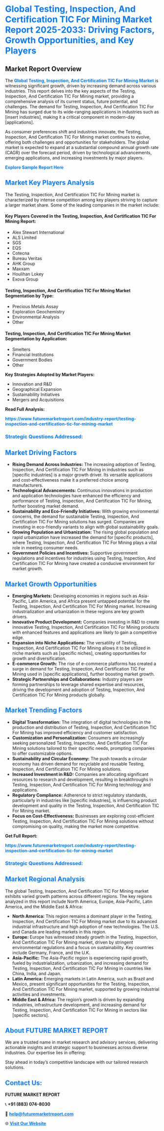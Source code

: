 <h1 style="color: #007BFF;">Global Testing, Inspection, And Certification TIC For Mining Market Report 2025-2033: Driving Factors, Growth Opportunities, and Key Players</h1>

<section id="overview">
<h2>Market Report Overview</h2>
<p>The <a href="https://www.futuremarketreport.com/industry-report/testing-inspection-and-certification-tic-for-mining-market" style="color: #007BFF; text-decoration: none;"><strong>Global Testing, Inspection, And Certification TIC For Mining Market</strong></a> is witnessing significant growth, driven by increasing demand across various industries. This report delves into the key aspects of the Testing, Inspection, And Certification TIC For Mining market, providing a comprehensive analysis of its current status, future potential, and challenges. The demand for Testing, Inspection, And Certification TIC For Mining has surged due to its wide-ranging applications in industries such as [insert industries], making it a critical component in modern-day [applications].</p>
<p>As consumer preferences shift and industries innovate, the Testing, Inspection, And Certification TIC For Mining market continues to evolve, offering both challenges and opportunities for stakeholders. The global market is expected to expand at a substantial compound annual growth rate (CAGR) over the forecast period, driven by technological advancements, emerging applications, and increasing investments by major players.</p>
</section>

<section id="overview">
<p><a href="https://www.futuremarketreport.com/request-sample/reportId=35107" style="color: #007BFF; text-decoration: none;"><strong>Explore Sample Report Here</strong></a></p>
</section>

<section id="key-players">
<h2 style="color: #007BFF;">Market Key Players Analysis</h2>
<p>The Testing, Inspection, And Certification TIC For Mining market is characterized by intense competition among key players striving to capture a larger market share. Some of the leading companies in the market include:</p>
<h4>Key Players Covered in the Testing, Inspection, And Certification TIC For Mining Report:</h4>
<ul><li>Alex Stewart International</li><li>ALS Limited</li><li>SGS</li><li>EQS</li><li>Cotecna</li><li>Bureau Veritas</li><li>AHK Group</li><li>Maxxam</li><li>Houlihan Lokey</li><li>Exova Group</li></ul>
<h4>Testing, Inspection, And Certification TIC For Mining Market Segmentation by Type:</h4>
<ul><li>Precious Metals Assay</li><li>Exploration Geochemistry</li><li>Environmental Analysis</li><li>Other</li></ul>

<h4>Testing, Inspection, And Certification TIC For Mining Market Segmentation by Application:</h4>
<ul><li>Smelters</li><li>Financial Institutions</li><li>Government Bodies</li><li>Other</li></ul>
<p><strong>Key Strategies Adopted by Market Players:</strong></p>
<ul>
<li>Innovation and R&D</li>
<li>Geographical Expansion</li>
<li>Sustainability Initiatives</li>
<li>Mergers and Acquisitions</li>
</ul>
</section>

<section>
<p><strong>Read Full Analysis: </strong></p><a href="https://www.futuremarketreport.com/industry-report/testing-inspection-and-certification-tic-for-mining-market" style="color: #007BFF; text-decoration: none;"><strong>https://www.futuremarketreport.com/industry-report/testing-inspection-and-certification-tic-for-mining-market</strong></a>
<h3 style="color: #007BFF;">Strategic Questions Addressed:</h3>
</section>

<section id="driving-factors">
<h2 style="color: #007BFF;">Market Driving Factors</h2>
<ul>
<li><strong>Rising Demand Across Industries:</strong> The increasing adoption of Testing, Inspection, And Certification TIC For Mining in industries such as [specific industries] is a major growth driver. Its versatile applications and cost-effectiveness make it a preferred choice among manufacturers.</li>
<li><strong>Technological Advancements:</strong> Continuous innovations in production and application technologies have enhanced the efficiency and performance of Testing, Inspection, And Certification TIC For Mining, further boosting market demand.</li>
<li><strong>Sustainability and Eco-Friendly Initiatives:</strong> With growing environmental concerns, the demand for sustainable Testing, Inspection, And Certification TIC For Mining solutions has surged. Companies are investing in eco-friendly variants to align with global sustainability goals.</li>
<li><strong>Growing Population and Urbanization:</strong> The rising global population and rapid urbanization have increased the demand for [specific products], where Testing, Inspection, And Certification TIC For Mining plays a vital role in meeting consumer needs.</li>
<li><strong>Government Policies and Incentives:</strong> Supportive government regulations and incentives for industries using Testing, Inspection, And Certification TIC For Mining have created a conducive environment for market growth.</li>
</ul>
</section>

<section id="growth-opportunities">
<h2 style="color: #007BFF;">Market Growth Opportunities</h2>
<ul>
<li><strong>Emerging Markets:</strong> Developing economies in regions such as Asia-Pacific, Latin America, and Africa present untapped potential for the Testing, Inspection, And Certification TIC For Mining market. Increasing industrialization and urbanization in these regions are key growth drivers.</li>
<li><strong>Innovative Product Development:</strong> Companies investing in R&D to create innovative Testing, Inspection, And Certification TIC For Mining products with enhanced features and applications are likely to gain a competitive edge.</li>
<li><strong>Expansion into Niche Applications:</strong> The versatility of Testing, Inspection, And Certification TIC For Mining allows it to be utilized in niche markets such as [specific niches], creating opportunities for growth and diversification.</li>
<li><strong>E-commerce Growth:</strong> The rise of e-commerce platforms has created a surge in demand for Testing, Inspection, And Certification TIC For Mining used in [specific applications], further boosting market growth.</li>
<li><strong>Strategic Partnerships and Collaborations:</strong> Industry players are forming partnerships to leverage shared expertise and resources, driving the development and adoption of Testing, Inspection, And Certification TIC For Mining products globally.</li>
</ul>
</section>

<section id="trending-factors">
<h2 style="color: #007BFF;">Market Trending Factors</h2>
<ul>
<li><strong>Digital Transformation:</strong> The integration of digital technologies in the production and distribution of Testing, Inspection, And Certification TIC For Mining has improved efficiency and customer satisfaction.</li>
<li><strong>Customization and Personalization:</strong> Consumers are increasingly seeking personalized Testing, Inspection, And Certification TIC For Mining solutions tailored to their specific needs, prompting companies to offer customizable options.</li>
<li><strong>Sustainability and Circular Economy:</strong> The push towards a circular economy has driven demand for recyclable and reusable Testing, Inspection, And Certification TIC For Mining solutions.</li>
<li><strong>Increased Investment in R&D:</strong> Companies are allocating significant resources to research and development, resulting in breakthroughs in Testing, Inspection, And Certification TIC For Mining technology and applications.</li>
<li><strong>Regulatory Compliance:</strong> Adherence to strict regulatory standards, particularly in industries like [specific industries], is influencing product development and quality in the Testing, Inspection, And Certification TIC For Mining market.</li>
<li><strong>Focus on Cost-Effectiveness:</strong> Businesses are exploring cost-efficient Testing, Inspection, And Certification TIC For Mining solutions without compromising on quality, making the market more competitive.</li>
</ul>
</section>

<section>
<p><strong>Get Full Report: </strong></p><a href="https://www.futuremarketreport.com/industry-report/testing-inspection-and-certification-tic-for-mining-market" style="color: #007BFF; text-decoration: none;"><strong>https://www.futuremarketreport.com/industry-report/testing-inspection-and-certification-tic-for-mining-market</strong></a>
<h3 style="color: #007BFF;">Strategic Questions Addressed:</h3>
</section>


<section id="regional-analysis">
<h2 style="color: #007BFF;">Market Regional Analysis</h2>
<p>The global Testing, Inspection, And Certification TIC For Mining market exhibits varied growth patterns across different regions. The key regions analyzed in this report include North America, Europe, Asia-Pacific, Latin America, and the Middle East & Africa:</p>
<ul>
<li><strong>North America:</strong> This region remains a dominant player in the Testing, Inspection, And Certification TIC For Mining market due to its advanced industrial infrastructure and high adoption of new technologies. The U.S. and Canada are leading markets in this region.</li>
<li><strong>Europe:</strong> Europe has witnessed steady growth in the Testing, Inspection, And Certification TIC For Mining market, driven by stringent environmental regulations and a focus on sustainability. Key countries include Germany, France, and the U.K.</li>
<li><strong>Asia-Pacific:</strong> The Asia-Pacific region is experiencing rapid growth, fueled by industrialization, urbanization, and increasing demand for Testing, Inspection, And Certification TIC For Mining in countries like China, India, and Japan.</li>
<li><strong>Latin America:</strong> Emerging markets in Latin America, such as Brazil and Mexico, present significant opportunities for the Testing, Inspection, And Certification TIC For Mining market, supported by growing industrial activities and investments.</li>
<li><strong>Middle East & Africa:</strong> The region’s growth is driven by expanding industries, infrastructure development, and increasing demand for Testing, Inspection, And Certification TIC For Mining in sectors like [specific sectors].</li>
</ul>
</section>

<footer>
<h2 style="color: #007BFF;">About FUTURE MARKET REPORT</h2>
<p>We are a trusted name in market research and advisory services, delivering actionable insights and strategic support to businesses across diverse industries. Our expertise lies in offering:</p>

<p>Stay ahead in today’s competitive landscape with our tailored research solutions.</p>

<h2 style="color: #007BFF;">Contact Us:</h2>
<p><strong>FUTURE MARKET REPORT</strong></p>
<p>📞 <strong>+91 (883) 074-8030</strong></p>
<p>📧 <strong><a href="mailto:help@futuremarketreport.com" style="color: #007BFF;">help@futuremarketreport.com</a></strong></p>
<p>🌐 <strong><a href="https://www.futuremarketreport.com/" style="color: #007BFF;">Visit Our Website</a></strong></p>
</footer>